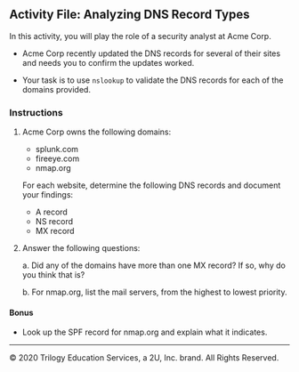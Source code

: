 ## Activity File: Analyzing DNS Record Types

In this activity, you will play the role of a security analyst at Acme Corp.

- Acme Corp recently updated the DNS records for several of their sites and needs you to confirm the updates worked.

- Your task is to use `nslookup` to validate the DNS records for each of the domains provided. 

### Instructions
   
1. Acme Corp owns the following domains:
  
    - splunk.com
    - fireeye.com
    - nmap.org
  
    For each website, determine the following DNS records and document your findings:
  
    - A record
    - NS record
    - MX record
  
2. Answer the following questions:
    
    a. Did any of the domains have more than one MX record?  If so, why do you think that is?
    
    b. For nmap.org, list the mail servers, from the highest to lowest priority.
  
#### Bonus

- Look up the SPF record for nmap.org and explain what it indicates.

---
© 2020 Trilogy Education Services, a 2U, Inc. brand. All Rights Reserved.
